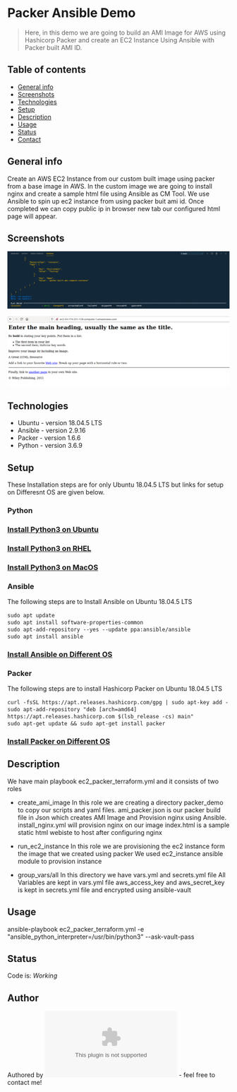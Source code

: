 # Packer Ansible Demo
> Here, in this demo we are going to build an AMI Image for AWS using Hashicorp Packer and create an EC2 Instance Using Ansible with Packer built AMI ID.

## Table of contents
* [General info](#general-info)
* [Screenshots](#screenshots)
* [Technologies](#technologies)
* [Setup](#setup)
* [Description](#description)
* [Usage](#usage)
* [Status](#status)
* [Contact](#contact)

## General info
Create an AWS EC2 Instance from our custom built image using packer from a base image in AWS. In the custom image we are going to install nginx and create a sample html file using Ansible as CM Tool. We use Ansible to spin up ec2 instance from using packer buit ami id. Once completed we can copy public ip in browser new tab our configured html page will appear.   

## Screenshots
![Example screenshot](./img/ec2.PNG)

![Example screenshot](./img/static_website.PNG)

## Technologies
* Ubuntu  - version 18.04.5 LTS
* Ansible - version 2.9.16
* Packer  - version 1.6.6 
* Python  - version 3.6.9

## Setup
These Installation steps are for only Ubuntu 18.04.5 LTS but links for setup on Differesnt OS are given below.

### Python
### [Install Python3 on Ubuntu](https://www.knowledgehut.com/blog/data-science/install-python-on-ubuntu)

### [Install Python3 on RHEL](https://developers.redhat.com/blog/2018/08/13/install-python3-rhel/)

### [Install Python3 on MacOS](https://www.dummies.com/programming/python/how-to-install-python-on-a-mac/)

### Ansible

The following steps are to Install Ansible on Ubuntu 18.04.5 LTS
```shell
sudo apt update
sudo apt install software-properties-common
sudo apt-add-repository --yes --update ppa:ansible/ansible
sudo apt install ansible
```

### [Install Ansible on Different OS](https://docs.ansible.com/ansible/latest/installation_guide/intro_installation.html)

### Packer

The following steps are to install Hashicorp Packer on Ubuntu 18.04.5 LTS

```shell
curl -fsSL https://apt.releases.hashicorp.com/gpg | sudo apt-key add -
sudo apt-add-repository "deb [arch=amd64] https://apt.releases.hashicorp.com $(lsb_release -cs) main"
sudo apt-get update && sudo apt-get install packer
```

### [Install Packer on Different OS](https://learn.hashicorp.com/tutorials/packer/getting-started-install)


## Description

We have main playbook ec2_packer_terraform.yml and it consists of two roles

* create_ami_image
  In this role we are creating a directory packer_demo to copy our scripts and yaml files.
  ami_packer.json is our packer build file in Json which creates AMI Image and Provision  nginx using Ansible.
  install_nginx.yml will provision nginx on our image
  index.html is a sample static html webiste to host after configuring nginx

* run_ec2_instance
  In this role we are provisioning the ec2 instance form the image that we created using packer
  We used ec2_instance ansible module to provision instance
  
* group_vars/all
  In this directory we have vars.yml and secrets.yml file
  All Variables are kept in vars.yml file
  aws_access_key and aws_secret_key is kept in secrets.yml file and encrypted using ansible-vault


## Usage

ansible-playbook ec2_packer_terraform.yml -e "ansible_python_interpreter=/usr/bin/python3" --ask-vault-pass



## Status
Code is: _Working_ 

## Author
Authored by ![@abhi](starigopula43@gmail.com) - feel free to contact me!